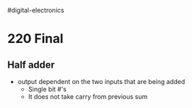 #digital-electronics 

# 220 Final
## Half adder
- output dependent on the two inputs that are being added
	- Single bit #'s
	- It does not take carry from previous sum